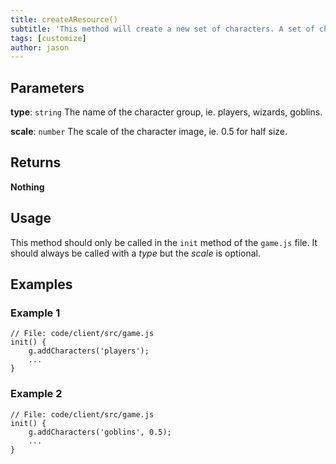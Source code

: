 ```yaml
---
title: createAResource()
subtitle: 'This method will create a new set of characters. A set of characters represents a certain group of characters, for example: players and enemies, or storm troopers and wizards.'
tags: [customize]
author: jason
---
```

## Parameters
**type**: `string`  The name of the character group, ie. players, wizards, goblins.

**scale**: `number`  The scale of the character image, ie. 0.5 for half size.
​
## Returns
**Nothing**
​
## Usage
This method should only be called in the `init` method of the `game.js` file. It should always be called with a *type* but the *scale* is optional.
​
## Examples
### Example 1
```
// File: code/client/src/game.js
init() {
	g.addCharacters('players');
	...
}
```
### Example 2
```
// File: code/client/src/game.js
init() {
	g.addCharacters('goblins', 0.5);
	...
}
```
